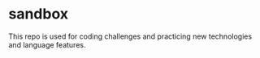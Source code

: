# sandbox

This repo is used for coding challenges and practicing new technologies and language features.

